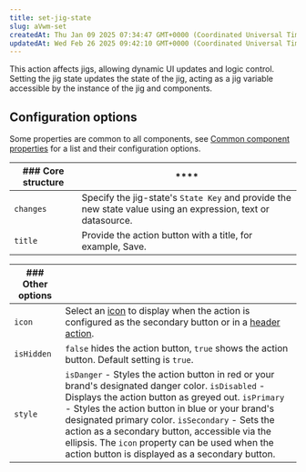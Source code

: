 ```yaml
---
title: set-jig-state
slug: aVwm-set
createdAt: Thu Jan 09 2025 07:34:47 GMT+0000 (Coordinated Universal Time)
updatedAt: Wed Feb 26 2025 09:42:10 GMT+0000 (Coordinated Universal Time)
---
```


This action affects jigs, allowing dynamic UI updates and logic control. Setting the jig state updates the state of the jig, acting as a jig variable accessible by the instance of the jig and components.

## Configuration options

Some properties are common to all components, see [Common component properties](docId\:LLnTD-rxe8FmH7WpC5cZb) for a list and their configuration options.

| ### Core structure | ****                                                                                                         |
| ------------------ | ------------------------------------------------------------------------------------------------------------ |
| `changes`          | Specify the jig-state's `State Key` and provide the new state value using an expression, text or datasource. |
| `title`            | Provide the action button with a title, for example, Save.                                                   |

| ### Other options |                                                                                                                                                                                                                                                                                                                                                                                                                                    |
| ----------------- | ---------------------------------------------------------------------------------------------------------------------------------------------------------------------------------------------------------------------------------------------------------------------------------------------------------------------------------------------------------------------------------------------------------------------------------- |
| `icon`            | Select an [icon]() to display when the action is configured as the secondary button or in a [header action](./../Components/jig-header.md).                                                                                                                                                                                                                                                                                        |
| `isHidden`        | `false` hides the action button, `true` shows the action button. Default setting is `true`.                                                                                                                                                                                                                                                                                                                                        |
| `style`           | `isDanger` - Styles the action button in red or your brand's designated danger color.&#xA;`isDisabled` - Displays the action button as greyed out.&#xA;`isPrimary` - Styles the action button in blue or your brand's designated primary color.&#xA;`isSecondary` - Sets the action as a secondary button, accessible via the ellipsis. The `icon` property can be used when the action button is displayed as a secondary button. |

